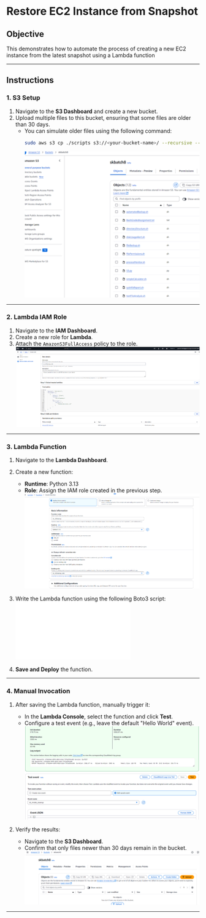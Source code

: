 # Restore EC2 Instance from Snapshot

## Objective
This demonstrates how to automate the process of creating a new EC2 instance from the latest snapshot using a Lambda function

---

## Instructions

### 1. S3 Setup
1. Navigate to the **S3 Dashboard** and create a new bucket.
2. Upload multiple files to this bucket, ensuring that some files are older than 30 days. 
   - You can simulate older files using the following command:
     ```bash
     sudo aws s3 cp ./scripts s3://<your-bucket-name>/ --recursive --metadata last-modified="2024-10-09T12:04:13"
     ```
     ![S3 bucket](images/S3Cleanup_bucket.png)

---

### 2. Lambda IAM Role
1. Navigate to the **IAM Dashboard**.
2. Create a new role for **Lambda**.
3. Attach the `AmazonS3FullAccess` policy to the role.
   ![IAM Role](images/S3Cleanup_IAM_Role.png)

---

### 3. Lambda Function
1. Navigate to the **Lambda Dashboard**.
2. Create a new function:
   - **Runtime**: Python 3.13
   - **Role**: Assign the IAM role created in the previous step.
     ![Lambda](images/S3Cleanup_Lambda.png)

3. Write the Lambda function using the following Boto3 script:
   ![S3CleanUp.py](Scripts/S3CleanUp.py)
4. **Save and Deploy** the function.

---

### 4. Manual Invocation
1. After saving the Lambda function, manually trigger it:
   - In the **Lambda Console**, select the function and click **Test**.
   - Configure a test event (e.g., leave the default "Hello World" event).
     ![Test](images/S3Cleanup_Test.png)

2. Verify the results:
   - Navigate to the **S3 Dashboard**.
   - Confirm that only files newer than 30 days remain in the bucket.
     ![Verification](images/S3Cleanup_Result.png)

---

